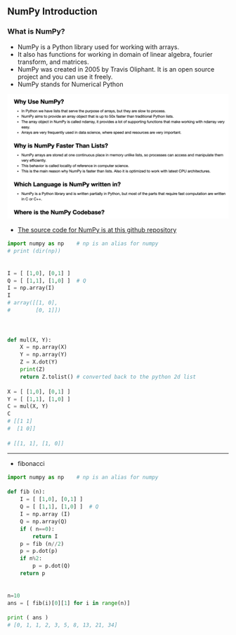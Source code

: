## NumPy Introduction

### What is NumPy?

- NumPy is a Python library used for working with arrays.
- It also has functions for working in domain of linear 
  algebra, fourier transform, and matrices.
- NumPy was created in 2005 by Travis Oliphant. It is an open 
  source project and you can use it freely.
- NumPy stands for Numerical Python

![](img/2021-02-25-03-54-32.png)

- [The source code for NumPy is at this github repository](https://github.com/numpy/numpy)


```py
import numpy as np    # np is an alias for numpy
# print (dir(np))


I = [ [1,0], [0,1] ]
Q = [ [1,1], [1,0] ]  # Q
I = np.array(I)
I
# array([[1, 0],
#        [0, 1]])



def mul(X, Y):
    X = np.array(X)
    Y = np.array(Y)
    Z = X.dot(Y)
    print(Z)
    return Z.tolist() # converted back to the python 2d list

X = [ [1,0], [0,1] ]
Y = [ [1,1], [1,0] ]
C = mul(X, Y)
C
# [[1 1]
#  [1 0]]

# [[1, 1], [1, 0]]
```

---

- fibonacci

```py
import numpy as np    # np is an alias for numpy

def fib (n):   
    I = [ [1,0], [0,1] ]
    Q = [ [1,1], [1,0] ]  # Q
    I = np.array (I)
    Q = np.array(Q)
    if ( n==0):
        return I
    p = fib (n//2)
    p = p.dot(p)
    if n%2:
        p = p.dot(Q)
    return p
    

n=10
ans = [ fib(i)[0][1] for i in range(n)]

print ( ans )
# [0, 1, 1, 2, 3, 5, 8, 13, 21, 34]

```



